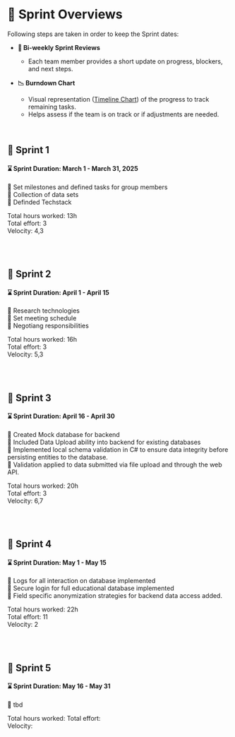 # :running: Sprint Overviews

Following steps are taken in order to keep the Sprint dates:  
- **📅 Bi-weekly Sprint Reviews**  
  - Each team member provides a short update on progress, blockers, and next steps. 

- **📉 Burndown Chart**  
  - Visual representation ([Timeline Chart](https://github.com/riosarah/AiKita.Planning/blob/main/README.md))  of the progress to track remaining tasks.  
  - Helps assess if the team is on track or if adjustments are needed. 

<br>

## :calendar: Sprint 1
#### :hourglass: Sprint Duration: March 1 - March 31, 2025  
:round_pushpin: Set milestones and defined tasks for group members  
:round_pushpin: Collection of data sets  
:round_pushpin: Definded Techstack

Total hours worked: 13h  
Total effort: 3  
Velocity: 4,3


<br>
<br>

## :calendar: Sprint 2
#### :hourglass: Sprint Duration: April 1 - April 15  
:round_pushpin: Research technologies  
:round_pushpin: Set meeting schedule  
:round_pushpin: Negotiang responsibilities  

Total hours worked: 16h  
Total effort: 3  
Velocity: 5,3

<br>
<br>

## :calendar: Sprint 3
#### :hourglass: Sprint Duration: April 16 - April 30  
:round_pushpin: Created Mock database for backend <br>
:round_pushpin: Included Data Upload ability into backend for existing databases <br>
:round_pushpin: Implemented local schema validation in C# to ensure data integrity before persisting entities to the database. <br>
:round_pushpin: Validation applied to data submitted via file upload and through the web API. <br>

Total hours worked:  20h  
Total effort: 3  
Velocity: 6,7

<br>
<br>

## :calendar: Sprint 4
#### :hourglass: Sprint Duration: May 1 - May 15  
:round_pushpin: Logs for all interaction on database implemented <br>
:round_pushpin: Secure login for full educational database implemented <br>
:round_pushpin: Field specific anonymization strategies for backend data access added. <br>

Total hours worked: 22h <br>
Total effort:  11 <br>
Velocity: 2 <br>


<br>
<br>

## :calendar: Sprint 5
#### :hourglass: Sprint Duration: May 16 - May 31 
:round_pushpin: tbd <br>

Total hours worked: 
Total effort:  
Velocity: 

